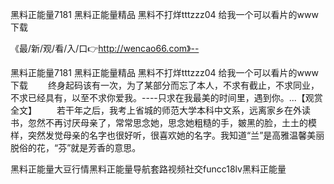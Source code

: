 黑料正能量7181
黑料正能量精品
黑料不打烊tttzzz04
给我一个可以看片的www下载


《最/新/观/看/入/口👉http://wencao66.com》--

黑料正能量7181
黑料正能量精品
黑料不打烊tttzzz04
给我一个可以看片的www下载
　　终身起码该有一次，为了某部分而忘了本人，不求有截止，不求同业，不求已经具有，以至不求你爱我。----只求在我最美的时间里，遇到你。...【观赏全文】
　　若干年之后，我考上省城的师范大学本科中文系，远离家乡在外读书，忽然不再讨厌母亲了，常常思念她，思念她粗糙的手，皴黑的脸，土土的模样，突然发觉母亲的名字也很好听，很喜欢她的名字。我知道“兰”是高雅温馨美丽脱俗的花，“芬”就是芳香的意思。





黑料正能量大豆行情黑料正能量导航套路视频社交funcc18lv黑料正能量
